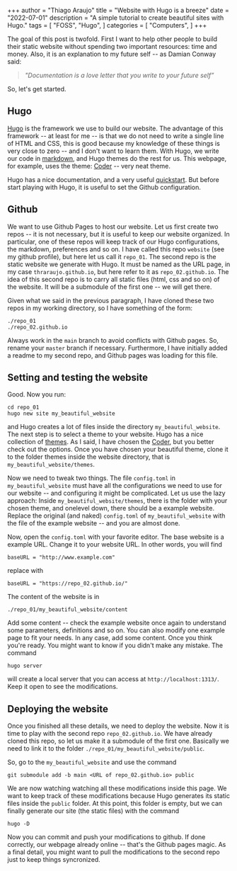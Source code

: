 +++
author = "Thiago Araujo"
title = "Website with Hugo is a breeze"
date = "2022-07-01"
description = "A simple tutorial to create beautiful sites with Hugo."
tags = [
    "FOSS", 
    "Hugo",
]
categories = [
    "Computers",
]
+++

The goal of this post is twofold. First I want to help other people to build their static website 
without spending two important resources: time and money. Also, it is an explanation to my future 
self -- as Damian Conway said: 
> _"Documentation is a love letter that you write to your future self”_

So, let's get started.

## Hugo 

[Hugo](https://gohugo.io/) is the framework we use to build our website. The advantage of this framework 
-- at least for me -- is that we do not need to write a single line of HTML and CSS, this is 
good because my knowledge of these things is very close to zero -- and I don't want to learn them. 
With Hugo, we write our code in [markdown](https://www.markdownguide.org/), and Hugo themes do 
the rest for us. This webpage, for example, uses the theme: 
[Coder](https://themes.gohugo.io/themes/hugo-coder/) -- very neat theme.

Hugo has a nice documentation, and a very useful 
[quickstart](https://gohugo.io/getting-started/quick-start/). But before start playing with 
Hugo, it is useful to set the Github configuration.

## Github 

We want to use Github Pages to host our website. Let us first create two repos -- it is not necessary, 
but it is useful to keep our website organized. In particular, one of these repos will keep 
track of our Hugo configurations, the markdown, preferences and so on. I have called this repo 
`website` (see my github profile), but here let us call it `repo_01`. The second repo is the static 
website we generate with Hugo. It must be named as the URL page, in my case `thraraujo.github.io`, but 
here refer to it as `repo_02.github.io`. The idea of this second repo is to carry all 
static files (html, css and so on) of the website. It will be a submodule of the first one -- we will 
get there. 

Given what we said in the previous paragraph, I have cloned these two repos in my working directory, so 
I have something of the form:

```
./repo_01 
./repo_02.github.io
```

Always work in the `main` branch to avoid conflicts with Github pages. So, rename your 
`master` branch if necessary. Furthermore, I have initially added a readme to my second repo, and Github pages
was loading for this file.

## Setting and testing the website

Good. Now you run:

```
cd repo_01
hugo new site my_beautiful_website
```

and Hugo creates a lot of files inside the directory `my_beautiful_website`. The next step is to 
select a theme to your website. Hugo has a nice collection of [themes](https://themes.gohugo.io/).
As I said, I have chosen the [Coder](https://themes.gohugo.io/themes/hugo-coder/), but you better 
check out the options. Once you have chosen your beautiful theme, clone it to the folder 
themes inside the website directory, that is `my_beautiful_website/themes`.

Now we need to tweak two things. The file `config.toml` in `my_beautiful_website` must have all 
the configurations we need to use for our website -- and configuring it might be complicated. 
Let us use the lazy approach: Inside `my_beautiful_website/themes`, there is the folder with 
your chosen theme, and onelevel down, there should be a example website. Replace the original 
(and naked) `config.toml` of `my_beautiful_website` with the file of the example website -- 
and you are almost done. 

Now, open the `config.toml` with your favorite editor. The base website is a example URL. Change 
it to your website URL. In other words, you will find 

```
baseURL = "http://www.example.com"
```

replace with 

```
baseURL = "https://repo_02.github.io/"
```

The content of the website is in 
```
./repo_01/my_beautiful_website/content
```

Add some content -- check the example website once again to understand some parameters, definitions 
and so on. You can also modify one example page to fit your needs. In any case, add some content. 
Once you think you're ready. You might want to know if you didn't make any mistake. The command 

```
hugo server
```

will create a local server that you can access at `http://localhost:1313/`. Keep it open to see 
the modifications. 


## Deploying the website

Once you finished all these details, we need to deploy the website. Now it is time to play with 
the second repo `repo_02.github.io`. We have already cloned this repo, so let us make it a 
submodule of the first one. Basically we need to link it to the folder 
`./repo_01/my_beautiful_website/public`. 

So, go to the `my_beautiful_website` and use the command 

```
git submodule add -b main <URL of repo_02.github.io> public 
```

We are now watching watching all these modifications inside this page. We want to keep 
track of these modifications because Hugo generates its static files inside the `public` folder. 
At this point, this folder is empty, but we can finally generate our site (the static files) with 
the command

```
hugo -D
```

Now you can commit and push your modifications to github. If done correctly, our webpage already online --
that's the Github pages magic. As a final detail, you might want to pull the modifications to the second 
repo just to keep things syncronized. 


